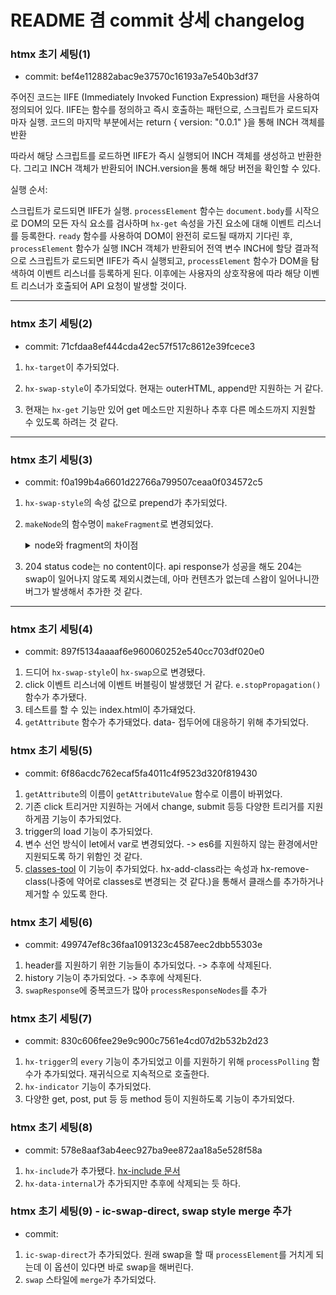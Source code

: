 # README 겸 commit 상세 changelog

### htmx 초기 세팅(1)

- commit: bef4e112882abac9e37570c16193a7e540b3df37

주어진 코드는 IIFE (Immediately Invoked Function Expression) 패턴을 사용하여 정의되어 있다.
IIFE는 함수를 정의하고 즉시 호출하는 패턴으로, 스크립트가 로드되자마자 실행.
코드의 마지막 부분에서는 return { version: "0.0.1" }을 통해 INCH 객체를 반환

따라서 해당 스크립트를 로드하면 IIFE가 즉시 실행되어 INCH 객체를 생성하고 반환한다. 그리고 INCH 객체가 반환되어 INCH.version을 통해 해당 버전을 확인할 수 있다.

실행 순서:

스크립트가 로드되면 IIFE가 실행.
<code>processElement</code> 함수는 <code>document.body</code>를 시작으로 DOM의 모든 자식 요소를 검사하며 <code>hx-get</code> 속성을 가진 요소에 대해 이벤트 리스너를 등록한다.
<code>ready</code> 함수를 사용하여 DOM이 완전히 로드될 때까지 기다린 후, <code>processElement</code> 함수가 실행
INCH 객체가 반환되어 전역 변수 INCH에 할당
결과적으로 스크립트가 로드되면 IIFE가 즉시 실행되고, <code>processElement</code> 함수가 DOM을 탐색하여 이벤트 리스너를 등록하게 된다. 이후에는 사용자의 상호작용에 따라 해당 이벤트 리스너가 호출되어 API 요청이 발생할 것이다.

<hr />

### htmx 초기 세팅(2)

- commit: 71cfdaa8ef444cda42ec57f517c8612e39fcece3

1. <code>hx-target</code>이 추가되었다.

2. <code>hx-swap-style</code>이 추가되었다.
   현재는 outerHTML, append만 지원하는 거 같다.

3. 현재는 <code>hx-get</code> 기능만 있어 get 메소드만 지원하나
   추후 다른 메소드까지 지원할 수 있도록 하려는 것 같다.

<hr />

### htmx 초기 세팅(3)

- commit: f0a199b4a6601d22766a799507ceaa0f034572c5

1. <code>hx-swap-style</code>의 속성 값으로 prepend가 추가되었다.
2. <code>makeNode</code>의 함수명이 <code>makeFragment</code>로 변경되었다.
   <details>
      <summary>node와 fragment의 차이점</summary>
      - node
         DOM에서 모든 노드의 기본 인터페이스를 나타낸다. 단순한 Text도 하나의 node이다.
         `<p>이것은 <strong>텍스트</strong>입니다.</p>`에서 `텍스트`,`입니다.`가 Text 노드이다.
         즉, 좀 더 포괄적인 의미가 된다.
      - fragment
         fragment는 HTMLElement의 집합이다.

   즉, 해당 함수명을 좀 더 명시적으로 fragment를 만든다는 의미를 내포하기 위해 변경한 것이다.
   </details>

3. 204 status code는 no content이다. api response가 성공을 해도 204는 swap이 일어나지 않도록 제외시켰는데, 아마 컨텐츠가 없는데 스왑이 일어나니깐 버그가 발생해서 추가한 것 같다.

<hr />

### htmx 초기 세팅(4)

- commit: 897f5134aaaaf6e960060252e540cc703df020e0

1. 드디어 <code>hx-swap-style</code>이 <code>hx-swap</code>으로 변경됐다.
2. click 이벤트 리스너에 이벤트 버블링이 발생했던 거 같다. <code>e.stopPropagation()</code> 함수가 추가됐다.
3. 테스트를 할 수 있는 index.html이 추가돼었다.
4. <code>getAttribute</code> 함수가 추가돼었다. data- 접두어에 대응하기 위해 추가되었다.

### htmx 초기 세팅(5)

- commit: 6f86acdc762ecaf5fa4011c4f9523d320f819430

1. <code>getAttribute</code>의 이름이 <code>getAttributeValue</code> 함수로 이름이 바뀌었다.
2. 기존 click 트리거만 지원하는 거에서 change, submit 등등 다양한 트리거를 지원하게끔 기능이 추가되었다.
3. trigger의 load 기능이 추가되었다. 
4. 변수 선언 방식이 let에서 var로 변경되었다. -> es6를 지원하지 않는 환경에서만 지원되도록 하기 위함인 것 같다. 
5. [classes-tool](https://htmx.org/extensions/class-tools/) 이 기능이 추가되었다. hx-add-class라는 속성과 hx-remove-class(나중에 약어로 classes로 변경되는 것 같다.)을 통해서 클래스를 추가하거나 제거할 수 있도록 한다.

### htmx 초기 세팅(6)

- commit: 499747ef8c36faa1091323c4587eec2dbb55303e

1. header를 지원하기 위한 기능들이 추가되었다. -> 추후에 삭제된다.
2. history 기능이 추가되었다. -> 추후에 삭제된다.
3. <code>swapResponse</code>에 중복코드가 많아 <code>processResponseNodes</code>를 추가

### htmx 초기 세팅(7)

- commit: 830c606fee29e9c900c7561e4cd07d2b532b2d23

1. <code>hx-trigger</code>의 <code>every</code> 기능이 추가되었고 
   이를 지원하기 위해 <code>processPolling</code> 함수가 추가되었다. 재귀식으로 지속적으로 호출한다.
2. <code>hx-indicator</code> 기능이 추가되었다.
3. 다양한 get, post, put 등 등 method 등이 지원하도록 기능이 추가되었다.

### htmx 초기 세팅(8)

- commit: 578e8aaf3ab4eec927ba9ee872aa18a5e528f58a

1. <code>hx-include</code>가 추가됐다. [hx-include 문서](https://htmx.org/attributes/hx-include/)
2. <code>hx-data-internal</code>가 추가되지만 추후에 삭제되는 듯 하다.

### htmx 초기 세팅(9) - ic-swap-direct, swap style merge 추가

- commit: 

1. <code>ic-swap-direct</code>가 추가되었다. 원래 swap을 할 때 <code>processElement</code>를 거치게 되는데 이 옵션이 있다면 바로 swap을 해버린다.
2. <code>swap</code> 스타일에 <code>merge</code>가 추가되었다.
